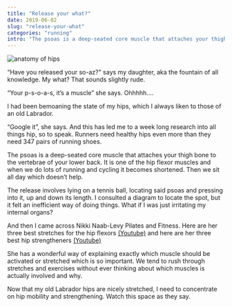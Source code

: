 ```yaml
---
title: "Release your what?"
date: 2019-06-02
slug: "release-your-what"
categories: "running"
intro: "The psoas is a deep-seated core muscle that attaches your thigh bone to the vertebrae of your lower back. Apparently it needs to be released."
---
```


<img src="https://res.cloudinary.com/dy6grlu8z/image/upload/v1559460604/psoas-10_zjegtt.jpg" alt="anatomy of hips" />

“Have you released your so-az?" says my daughter, aka the fountain of all knowledge. My what? That sounds slightly rude.

“Your p-s-o-a-s, it’s a muscle” she says. Ohhhhh….

I had been bemoaning the state of my hips, which I always liken to those of an old Labrador.

“Google it”, she says. And this has led me to a week long research into all things hip, so to speak. Runners need healthy hips even more than they need 347 pairs of running shoes.

The psoas is a deep-seated core muscle that attaches your thigh bone to the vertebrae of your lower back. It is one of the hip flexor muscles and when we do lots of running and cycling it becomes shortened. Then we sit all day which doesn’t help.

The release involves lying on a tennis ball, locating said psoas and pressing into it, up and down its length. I consulted a diagram to locate the spot, but it felt an inefficient way of doing things. What if I was just irritating my internal organs?

And then I came across Nikki Naab-Levy Pilates and Fitness. Here are her three best stretches for the hip flexors <a href="https://www.youtube.com/watch?v=0Tgt2IRn6q4">(Youtube)</a> and here are her three best hip strengtheners <a href="https://www.youtube.com/watch?v=dkroKJqKrLE">(Youtube)</a>

She has a wonderful way of explaining exactly which muscle should be activated or stretched which is so important. We tend to rush through stretches and exercises without ever thinking about which muscles is actually involved and why.

Now that my old Labrador hips are nicely stretched, I need to concentrate on hip mobility and strengthening. Watch this space as they say.
